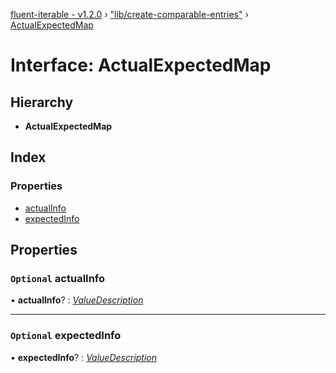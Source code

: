[fluent-iterable - v1.2.0](../README.md) › ["lib/create-comparable-entries"](../modules/_lib_create_comparable_entries_.md) › [ActualExpectedMap](_lib_create_comparable_entries_.actualexpectedmap.md)

# Interface: ActualExpectedMap

## Hierarchy

* **ActualExpectedMap**

## Index

### Properties

* [actualInfo](_lib_create_comparable_entries_.actualexpectedmap.md#optional-actualinfo)
* [expectedInfo](_lib_create_comparable_entries_.actualexpectedmap.md#optional-expectedinfo)

## Properties

### `Optional` actualInfo

• **actualInfo**? : *[ValueDescription](_lib_create_comparable_entries_.valuedescription.md)*

___

### `Optional` expectedInfo

• **expectedInfo**? : *[ValueDescription](_lib_create_comparable_entries_.valuedescription.md)*
